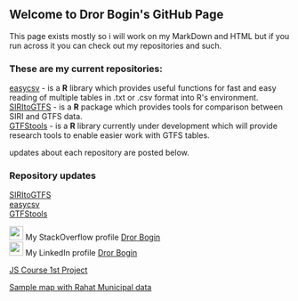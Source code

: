 ## Welcome to Dror Bogin's GitHub Page    

This page exists mostly so i will work on my MarkDown and HTML but if you run across it you can check out my repositories and such.   
    
### These are my current repositories:    
[easycsv](https://github.com/bogind/easycsv) - is a **R** library which provides useful functions for fast and easy reading of multiple tables in .txt or .csv format into R's environment.   
[SIRItoGTFS](https://github.com/bogind/SIRItoGTFS) - is a **R** package which provides tools for comparison between SIRI and GTFS data.   
[GTFStools](https://github.com/bogind/GTFStools) - is a **R** library currently under development which will provide research tools to enable easier work with GTFS tables.

updates about each repository are posted below.   
### Repository updates
[SIRItoGTFS](/docs/stg.md)    
[easycsv](/docs/easycsv.md)   
[GTFStools](/docs/gtfstools.md)
        


<img src ="https://cdn.sstatic.net/Sites/stackoverflow/company/img/logos/so/so-icon.svg?v=6e4af45f4d66" width="25" height="25"/> My StackOverflow profile [Dror Bogin](https://stackoverflow.com/users/5874767/dror-bogin)    
<img src ="https://image.flaticon.com/icons/png/512/174/174857.png" width="25" height="25"/> My LinkedIn profile [Dror Bogin](https://www.linkedin.com/in/dror-bogin-637809117/)
        
        
[JS Course 1st Project](/docs/FirstProject/index.html)      
        
[Sample map with Rahat Municipal data](/docs/Lmap/index.html)
